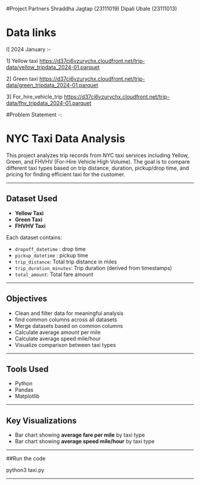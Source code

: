 #Project Partners
	Shraddha Jagtap (23111019)
	Dipali Ubale (23111013)

# Data links

I] 2024 January :-

1] Yellow taxi
https://d37ci6vzurychx.cloudfront.net/trip-data/yellow_tripdata_2024-01.parquet

2] Green taxi
https://d37ci6vzurychx.cloudfront.net/trip-data/green_tripdata_2024-01.parquet

3] For_hire_vehicle_trip
https://d37ci6vzurychx.cloudfront.net/trip-data/fhv_tripdata_2024-01.parquet

	
#Problem Statement -: 

# NYC Taxi Data Analysis 

This project analyzes trip records from NYC taxi services including Yellow, Green, and FHVHV (For-Hire Vehicle High Volume). The goal is to compare different taxi types based on trip distance, duration, pickup/drop time, and pricing for finding efficient taxi for the customer.

---

## Dataset Used

- **Yellow Taxi**
- **Green Taxi**
- **FHVHV Taxi**

Each dataset contains:

- `dropoff_datetime` : drop time
- `pickup_datetime` : pickup time
- `trip_distance`: Total trip distance in miles
- `trip_duration_minutes`: Trip duration (derived from timestamps)
- `total_amount`: Total fare amount

---

##  Objectives

- Clean and filter data for meaningful analysis
- find common columns across all datasets
- Merge datasets based on common columns
- Calculate average amount per mile
- Calculate average speed mile/hour
- Visualize comparison between taxi types

---

## Tools Used

- Python 
- Pandas
- Matplotlib 

---

##  Key Visualizations

- Bar chart showing **average fare per mile** by taxi type
- Bar chart showing **average speed mile/hour** by taxi type

---

##Run the code

python3 taxi.py

---


